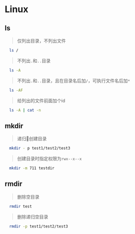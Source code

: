 # Linux

## ls

> 仅列出目录，不列出文件

```bash
  ls /
```

> 不列出`.`和`..`目录

```bash
  ls -A
```

> 不列出`.`和`..`目录，且在目录名后加`/`，可执行文件名后加`*`

```bash
  ls -AF
```

> 给列出的文件前面加个id

```bash
  ls -A | cat -n
```

## mkdir

> 递归创建目录

```bash
  mkdir - p test1/test2/test3
```

> 创建目录时指定权限为`rwx--x--x`

```bash
  mkdir -m 711 testdir
```

## rmdir

> 删除空目录

```bash
  rmdir test
```

> 删除递归空目录

```bash
  rmdir -p test1/test2/test3
```
